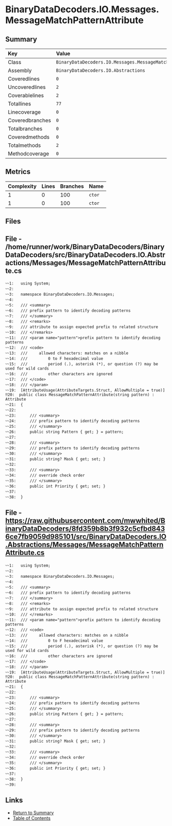 ﻿# BinaryDataDecoders.IO.Messages.MessageMatchPatternAttribute

## Summary

| Key             | Value                                                         |
| :-------------- | :------------------------------------------------------------ |
| Class           | `BinaryDataDecoders.IO.Messages.MessageMatchPatternAttribute` |
| Assembly        | `BinaryDataDecoders.IO.Abstractions`                          |
| Coveredlines    | `0`                                                           |
| Uncoveredlines  | `2`                                                           |
| Coverablelines  | `2`                                                           |
| Totallines      | `77`                                                          |
| Linecoverage    | `0`                                                           |
| Coveredbranches | `0`                                                           |
| Totalbranches   | `0`                                                           |
| Coveredmethods  | `0`                                                           |
| Totalmethods    | `2`                                                           |
| Methodcoverage  | `0`                                                           |

## Metrics

| Complexity | Lines | Branches | Name    |
| :--------- | :---- | :------- | :------ |
| 1          | 0     | 100      | `ctor`  |
| 1          | 0     | 100      | `ctor`  |

## Files

## File - /home/runner/work/BinaryDataDecoders/BinaryDataDecoders/src/BinaryDataDecoders.IO.Abstractions/Messages/MessageMatchPatternAttribute.cs

```CSharp
〰1:   using System;
〰2:   
〰3:   namespace BinaryDataDecoders.IO.Messages;
〰4:   
〰5:   /// <summary>
〰6:   /// prefix pattern to identify decoding patterns
〰7:   /// </summary>
〰8:   /// <remarks>
〰9:   /// attribute to assign expected prefix to related structure
〰10:  /// </remarks>
〰11:  /// <param name="pattern">prefix pattern to identify decoding patterns
〰12:  /// <code>
〰13:  ///     allowed characters: matches on a nibble
〰14:  ///         0 to F hexadecimal value
〰15:  ///         period (.), asterisk (*), or question (?) may be used for wild cards
〰16:  ///         other characters are ignored
〰17:  /// </code>
〰18:  /// </param>
〰19:  [AttributeUsage(AttributeTargets.Struct, AllowMultiple = true)]
‼20:  public class MessageMatchPatternAttribute(string pattern) : Attribute
〰21:  {
〰22:  
〰23:      /// <summary>
〰24:      /// prefix pattern to identify decoding patterns
〰25:      /// </summary>
〰26:      public string Pattern { get; } = pattern;
〰27:  
〰28:      /// <summary>
〰29:      /// prefix pattern to identify decoding patterns
〰30:      /// </summary>
〰31:      public string? Mask { get; set; }
〰32:  
〰33:      /// <summary>
〰34:      /// override check order
〰35:      /// </summary>
〰36:      public int Priority { get; set; }
〰37:  
〰38:  }
```

## File - https://raw.githubusercontent.com/mwwhited/BinaryDataDecoders/8fd359b8b3f932c5cfbd8436ce7fb9059d985101/src/BinaryDataDecoders.IO.Abstractions/Messages/MessageMatchPatternAttribute.cs

```CSharp
〰1:   using System;
〰2:   
〰3:   namespace BinaryDataDecoders.IO.Messages;
〰4:   
〰5:   /// <summary>
〰6:   /// prefix pattern to identify decoding patterns
〰7:   /// </summary>
〰8:   /// <remarks>
〰9:   /// attribute to assign expected prefix to related structure
〰10:  /// </remarks>
〰11:  /// <param name="pattern">prefix pattern to identify decoding patterns
〰12:  /// <code>
〰13:  ///     allowed characters: matches on a nibble
〰14:  ///         0 to F hexadecimal value
〰15:  ///         period (.), asterisk (*), or question (?) may be used for wild cards
〰16:  ///         other characters are ignored
〰17:  /// </code>
〰18:  /// </param>
〰19:  [AttributeUsage(AttributeTargets.Struct, AllowMultiple = true)]
‼20:  public class MessageMatchPatternAttribute(string pattern) : Attribute
〰21:  {
〰22:  
〰23:      /// <summary>
〰24:      /// prefix pattern to identify decoding patterns
〰25:      /// </summary>
〰26:      public string Pattern { get; } = pattern;
〰27:  
〰28:      /// <summary>
〰29:      /// prefix pattern to identify decoding patterns
〰30:      /// </summary>
〰31:      public string? Mask { get; set; }
〰32:  
〰33:      /// <summary>
〰34:      /// override check order
〰35:      /// </summary>
〰36:      public int Priority { get; set; }
〰37:  
〰38:  }
〰39:  
```

## Links

* [Return to Summary](Summary.md)
* [Table of Contents](../TOC.md)

